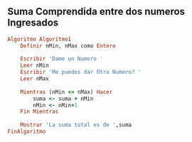 ## Suma Comprendida entre dos numeros Ingresados

```ruby
Algoritmo Algoritmo1
	Definir nMin, nMax como Entero
	
	Escribir 'Dame un Numero '
	Leer nMin
	Escribir 'Me puedes dar Otro Numero? '
	Leer nMax
	
	Mientras (nMin <= nMax) Hacer
		suma <- suma + nMin
		nMin <- nMin+1
	Fin Mientras
	
	Mostrar 'La suma total es de ',suma
FinAlgoritmo
```
